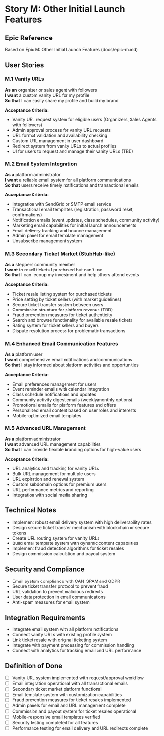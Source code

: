 # Story M: Other Initial Launch Features

## Epic Reference
Based on Epic M: Other Initial Launch Features (docs/epic-m.md)

## User Stories

### M.1 Vanity URLs
**As an** organizer or sales agent with followers  
**I want** a custom vanity URL for my profile  
**So that** I can easily share my profile and build my brand

**Acceptance Criteria:**
- Vanity URL request system for eligible users (Organizers, Sales Agents with followers)
- Admin approval process for vanity URL requests
- URL format validation and availability checking
- Custom URL management in user dashboard
- Redirect system from vanity URLs to actual profiles
- UI for users to request and manage their vanity URLs (TBD)

### M.2 Email System Integration
**As a** platform administrator  
**I want** a reliable email system for all platform communications  
**So that** users receive timely notifications and transactional emails

**Acceptance Criteria:**
- Integration with SendGrid or SMTP email service
- Transactional email templates (registration, password reset, confirmations)
- Notification emails (event updates, class schedules, community activity)
- Marketing email capabilities for initial launch announcements
- Email delivery tracking and bounce management
- Admin panel for email template management
- Unsubscribe management system

### M.3 Secondary Ticket Market (StubHub-like)
**As a** steppers community member  
**I want** to resell tickets I purchased but can't use  
**So that** I can recoup my investment and help others attend events

**Acceptance Criteria:**
- Ticket resale listing system for purchased tickets
- Price setting by ticket sellers (with market guidelines)
- Secure ticket transfer system between users
- Commission structure for platform revenue (TBD)
- Fraud prevention measures for ticket authenticity
- Search and browse functionality for available resale tickets
- Rating system for ticket sellers and buyers
- Dispute resolution process for problematic transactions

### M.4 Enhanced Email Communication Features
**As a** platform user  
**I want** comprehensive email notifications and communications  
**So that** I stay informed about platform activities and opportunities

**Acceptance Criteria:**
- Email preferences management for users
- Event reminder emails with calendar integration
- Class schedule notifications and updates
- Community activity digest emails (weekly/monthly options)
- Promotional emails for platform features and offers
- Personalized email content based on user roles and interests
- Mobile-optimized email templates

### M.5 Advanced URL Management
**As a** platform administrator  
**I want** advanced URL management capabilities  
**So that** I can provide flexible branding options for high-value users

**Acceptance Criteria:**
- URL analytics and tracking for vanity URLs
- Bulk URL management for multiple users
- URL expiration and renewal system
- Custom subdomain options for premium users
- URL performance metrics and reporting
- Integration with social media sharing

## Technical Notes
- Implement robust email delivery system with high deliverability rates
- Design secure ticket transfer mechanism with blockchain or secure tokens
- Create URL routing system for vanity URLs
- Build email template system with dynamic content capabilities
- Implement fraud detection algorithms for ticket resales
- Design commission calculation and payout system

## Security and Compliance
- Email system compliance with CAN-SPAM and GDPR
- Secure ticket transfer protocol to prevent fraud
- URL validation to prevent malicious redirects
- User data protection in email communications
- Anti-spam measures for email system

## Integration Requirements
- Integrate email system with all platform notifications
- Connect vanity URLs with existing profile system
- Link ticket resale with original ticketing system
- Integrate with payment processing for commission handling
- Connect with analytics for tracking email and URL performance

## Definition of Done
- [ ] Vanity URL system implemented with request/approval workflow
- [ ] Email integration operational with all transactional emails
- [ ] Secondary ticket market platform functional
- [ ] Email template system with customization capabilities
- [ ] Fraud prevention measures for ticket resales implemented
- [ ] Admin panels for email and URL management complete
- [ ] Commission and payout system for ticket resales operational
- [ ] Mobile-responsive email templates verified
- [ ] Security testing completed for all features
- [ ] Performance testing for email delivery and URL redirects complete 